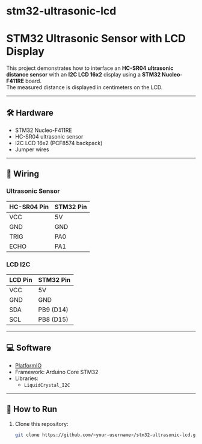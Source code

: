 # stm32-ultrasonic-lcd
# STM32 Ultrasonic Sensor with LCD Display

This project demonstrates how to interface an **HC-SR04 ultrasonic distance sensor** with an **I2C LCD 16x2** display using a **STM32 Nucleo-F411RE** board.  
The measured distance is displayed in centimeters on the LCD.

---

## 🛠 Hardware
- STM32 Nucleo-F411RE
- HC-SR04 ultrasonic sensor
- I2C LCD 16x2 (PCF8574 backpack)
- Jumper wires

---

## 🔌 Wiring

### Ultrasonic Sensor
| HC-SR04 Pin | STM32 Pin |
|-------------|-----------|
| VCC         | 5V        |
| GND         | GND       |
| TRIG        | PA0       |
| ECHO        | PA1       |

### LCD I2C
| LCD Pin | STM32 Pin |
|---------|-----------|
| VCC     | 5V        |
| GND     | GND       |
| SDA     | PB9 (D14) |
| SCL     | PB8 (D15) |

---

## 💻 Software
- [PlatformIO](https://platformio.org/)
- Framework: Arduino Core STM32
- Libraries:
  - `LiquidCrystal_I2C`

---

## 🚀 How to Run
1. Clone this repository:
   ```bash
   git clone https://github.com/<your-username>/stm32-ultrasonic-lcd.git
